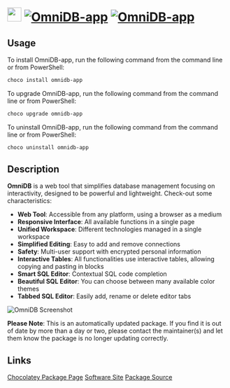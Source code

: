 ﻿# <img src="https://cdn.jsdelivr.net/gh/mkevenaar/chocolatey-packages@23f6b5d54a231690eec95199bc5ca82b208aabba/icons/omnidb-app.png" width="32" height="32"/> [![OmniDB-app](https://img.shields.io/chocolatey/v/omnidb-app.svg?label=OmniDB-app)](https://chocolatey.org/packages/omnidb-app) [![OmniDB-app](https://img.shields.io/chocolatey/dt/omnidb-app.svg)](https://chocolatey.org/packages/omnidb-app)

## Usage
To install OmniDB-app, run the following command from the command line or from PowerShell:
```powershell
choco install omnidb-app
```

To upgrade OmniDB-app, run the following command from the command line or from PowerShell:
```powershell
choco upgrade omnidb-app
```

To uninstall OmniDB-app, run the following command from the command line or from PowerShell:
```powershell
choco uninstall omnidb-app
```

## Description
**OmniDB** is a web tool that simplifies database management focusing on interactivity, designed to be powerful and lightweight. Check-out some characteristics:

- **Web Tool**: Accessible from any platform, using a browser as a medium
- **Responsive Interface**: All available functions in a single page
- **Unified Workspace**: Different technologies managed in a single workspace
- **Simplified Editing**: Easy to add and remove connections
- **Safety**: Multi-user support with encrypted personal information
- **Interactive Tables**: All functionalities use interactive tables, allowing copying and pasting in blocks
- **Smart SQL Editor**: Contextual SQL code completion
- **Beautiful SQL Editor**: You can choose between many available color themes
- **Tabbed SQL Editor**: Easily add, rename or delete editor tabs

![OmniDB Screenshot](https://omnidb.org/images/screenshots/screen00.png)

**Please Note**: This is an automatically updated package. If you find it is
out of date by more than a day or two, please contact the maintainer(s) and
let them know the package is no longer updating correctly.


## Links
[Chocolatey Package Page](https://chocolatey.org/packages/omnidb-app)
[Software Site](https://omnidb.org/)
[Package Source](https://github.com/mkevenaar/chocolatey-packages/tree/master/automatic/omnidb-app)

